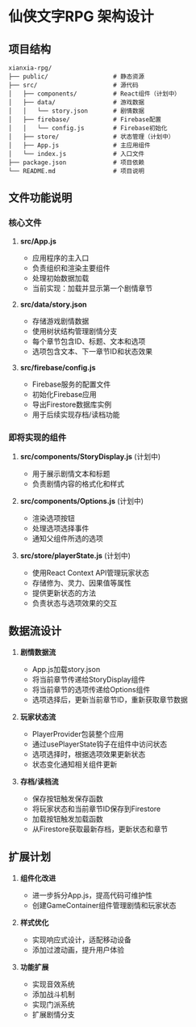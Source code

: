 # 仙侠文字RPG 架构设计

## 项目结构

```
xianxia-rpg/
├── public/                  # 静态资源
├── src/                     # 源代码
│   ├── components/          # React组件（计划中）
│   ├── data/                # 游戏数据
│   │   └── story.json       # 剧情数据
│   ├── firebase/            # Firebase配置
│   │   └── config.js        # Firebase初始化
│   ├── store/               # 状态管理（计划中）
│   ├── App.js               # 主应用组件
│   └── index.js             # 入口文件
├── package.json             # 项目依赖
└── README.md                # 项目说明
```

## 文件功能说明

### 核心文件

1. **src/App.js**
   - 应用程序的主入口
   - 负责组织和渲染主要组件
   - 处理初始数据加载
   - 当前实现：加载并显示第一个剧情章节

2. **src/data/story.json**
   - 存储游戏剧情数据
   - 使用树状结构管理剧情分支
   - 每个章节包含ID、标题、文本和选项
   - 选项包含文本、下一章节ID和状态效果

3. **src/firebase/config.js**
   - Firebase服务的配置文件
   - 初始化Firebase应用
   - 导出Firestore数据库实例
   - 用于后续实现存档/读档功能

### 即将实现的组件

1. **src/components/StoryDisplay.js** (计划中)
   - 用于展示剧情文本和标题
   - 负责剧情内容的格式化和样式

2. **src/components/Options.js** (计划中)
   - 渲染选项按钮
   - 处理选项选择事件
   - 通知父组件所选的选项

3. **src/store/playerState.js** (计划中)
   - 使用React Context API管理玩家状态
   - 存储修为、灵力、因果值等属性
   - 提供更新状态的方法
   - 负责状态与选项效果的交互

## 数据流设计

1. **剧情数据流**
   - App.js加载story.json
   - 将当前章节传递给StoryDisplay组件
   - 将当前章节的选项传递给Options组件
   - 选项选择后，更新当前章节ID，重新获取章节数据

2. **玩家状态流**
   - PlayerProvider包装整个应用
   - 通过usePlayerState钩子在组件中访问状态
   - 选项选择时，根据选项效果更新状态
   - 状态变化通知相关组件更新

3. **存档/读档流**
   - 保存按钮触发保存函数
   - 将玩家状态和当前章节ID保存到Firestore
   - 加载按钮触发加载函数
   - 从Firestore获取最新存档，更新状态和章节

## 扩展计划

1. **组件化改进**
   - 进一步拆分App.js，提高代码可维护性
   - 创建GameContainer组件管理剧情和玩家状态

2. **样式优化**
   - 实现响应式设计，适配移动设备
   - 添加过渡动画，提升用户体验

3. **功能扩展**
   - 实现音效系统
   - 添加战斗机制
   - 实现门派系统
   - 扩展剧情分支